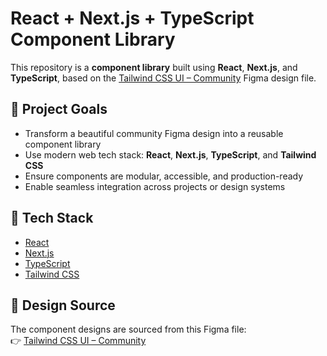 # React + Next.js + TypeScript Component Library

This repository is a **component library** built using **React**, **Next.js**, and **TypeScript**, based on the [Tailwind CSS UI – Community](https://www.figma.com/design/NQo6AVR1RzkA10QVkJ57bY/Tailwind-CSS-UI--Community-?node-id=1066-1059&t=s7lhjqU6gwu7lckO-0) Figma design file.

## 🚀 Project Goals

- Transform a beautiful community Figma design into a reusable component library
- Use modern web tech stack: **React**, **Next.js**, **TypeScript**, and **Tailwind CSS**
- Ensure components are modular, accessible, and production-ready
- Enable seamless integration across projects or design systems

## 🔧 Tech Stack

- [React](https://reactjs.org/)
- [Next.js](https://nextjs.org/)
- [TypeScript](https://www.typescriptlang.org/)
- [Tailwind CSS](https://tailwindcss.com/)

## 🎨 Design Source

The component designs are sourced from this Figma file:  
👉 [Tailwind CSS UI – Community](https://www.figma.com/design/NQo6AVR1RzkA10QVkJ57bY/Tailwind-CSS-UI--Community-?node-id=1066-1059&t=s7lhjqU6gwu7lckO-0)

